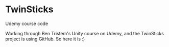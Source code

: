 # TwinSticks
Udemy course code

Working through Ben Tristem's Unity course on Udemy, and the TwinSticks project is using GitHub. So here it is :)
